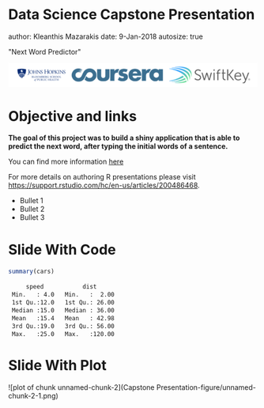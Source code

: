 Data Science Capstone Presentation
========================================================
author: Kleanthis Mazarakis
date: 9-Jan-2018
autosize: true

"Next Word Predictor"

![](header.png)

Objective and links
========================================================


**The goal of this project was to build a shiny application that is able to predict the next word, after typing the initial words of a sentence.**

You can find more information [here](https://github.com/kmazarakis/test-repo)

For more details on authoring R presentations please visit <https://support.rstudio.com/hc/en-us/articles/200486468>.

- Bullet 1
- Bullet 2
- Bullet 3

Slide With Code
========================================================


```r
summary(cars)
```

```
     speed           dist       
 Min.   : 4.0   Min.   :  2.00  
 1st Qu.:12.0   1st Qu.: 26.00  
 Median :15.0   Median : 36.00  
 Mean   :15.4   Mean   : 42.98  
 3rd Qu.:19.0   3rd Qu.: 56.00  
 Max.   :25.0   Max.   :120.00  
```

Slide With Plot
========================================================

![plot of chunk unnamed-chunk-2](Capstone Presentation-figure/unnamed-chunk-2-1.png)
